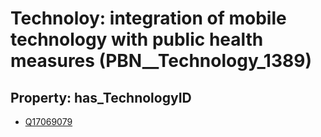 # Technoloy: __integration of mobile technology with public health measures__ (PBN__Technology_1389)

## Property: has_TechnologyID

* [Q17069079](Q17069079)

